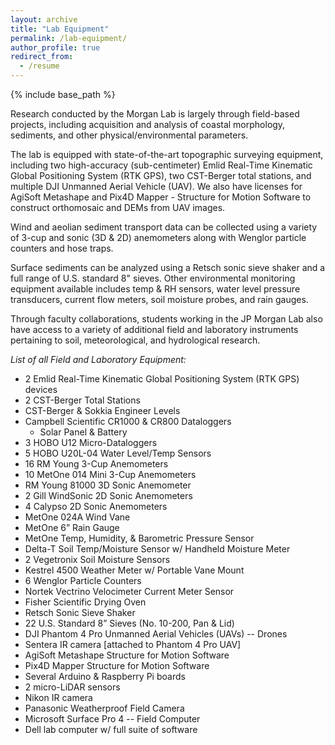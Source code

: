 ```yaml
---
layout: archive
title: "Lab Equipment"
permalink: /lab-equipment/
author_profile: true
redirect_from:
  - /resume
---
```


{% include base_path %}

Research conducted by the Morgan Lab is largely through field-based projects, including acquisition and analysis of coastal morphology, sediments, and other physical/environmental parameters. 

The lab is equipped with state-of-the-art topographic surveying equipment, including two high-accuracy (sub-centimeter) Emlid Real-Time Kinematic Global Positioning System (RTK GPS), two CST-Berger total stations, and multiple DJI Unmanned Aerial Vehicle (UAV). We also have licenses for AgiSoft Metashape and Pix4D Mapper - Structure for Motion Software to construct orthomosaic and DEMs from UAV images.  

Wind and aeolian sediment transport data can be collected using a variety of 3-cup and sonic (3D & 2D) anemometers along with Wenglor particle counters and hose traps. 

Surface sediments can be analyzed using a Retsch sonic sieve shaker and a full range of U.S. standard 8" sieves. Other environmental monitoring equipment available includes temp & RH sensors, water level pressure transducers, current flow meters, soil moisture probes, and rain gauges. 

Through faculty collaborations, students working in the JP Morgan Lab also have access to a variety of additional field and laboratory instruments pertaining to soil, meteorological, and hydrological research.

*List of all Field and Laboratory Equipment:*
  - 2 Emlid Real-Time Kinematic Global Positioning System (RTK GPS) devices
  - 2 CST-Berger Total Stations 
  - CST-Berger & Sokkia Engineer Levels                                 
  - Campbell Scientific CR1000 & CR800 Dataloggers
    - Solar Panel & Battery                        
  - 3 HOBO U12 Micro-Dataloggers
  - 5 HOBO U20L-04 Water Level/Temp Sensors
  - 16 RM Young 3-Cup Anemometers   
  - 10 MetOne 014 Mini 3-Cup Anemometers
  - RM Young 81000 3D Sonic Anemometer
  - 2 Gill WindSonic 2D Sonic Anemometers
  - 4 Calypso 2D Sonic Anemometers
  - MetOne 024A Wind Vane  
  - MetOne 6” Rain Gauge
  - MetOne Temp, Humidity, & Barometric Pressure Sensor         
  - Delta-T Soil Temp/Moisture Sensor w/ Handheld Moisture Meter
  - 2 Vegetronix Soil Moisture Sensors
  - Kestrel 4500 Weather Meter w/ Portable Vane Mount
  - 6 Wenglor Particle Counters
  - Nortek Vectrino Velocimeter Current Meter Sensor
  - Fisher Scientific Drying Oven 
  - Retsch Sonic Sieve Shaker 
  - 22 U.S. Standard 8” Sieves (No. 10-200, Pan & Lid)
  - DJI Phantom 4 Pro Unmanned Aerial Vehicles (UAVs) -- Drones
  - Sentera IR camera [attached to Phantom 4 Pro UAV]
  - AgiSoft Metashape Structure for Motion Software
  - Pix4D Mapper Structure for Motion Software
  - Several Arduino & Raspberry Pi boards
  - 2 micro-LiDAR sensors
  - Nikon IR camera
  - Panasonic Weatherproof Field Camera
  - Microsoft Surface Pro 4 -- Field Computer
  - Dell lab computer w/ full suite of software
